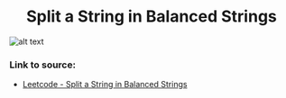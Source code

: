 <h1 align="center">Split a String in Balanced Strings</h1>

![alt text](https://images2.imgbox.com/77/a4/Mb4jUg2I_o.png?raw=true)

### Link to source: 
- <a href="https://leetcode.com/problems/split-a-string-in-balanced-strings/">Leetcode - Split a String in Balanced Strings</a>
